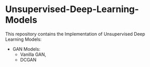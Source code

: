 # Unsupervised-Deep-Learning-Models


This repository contains the Implementation of Unsupervised Deep Learning Models:

* GAN Models:
  - Vanilla GAN, 
  - DCGAN
